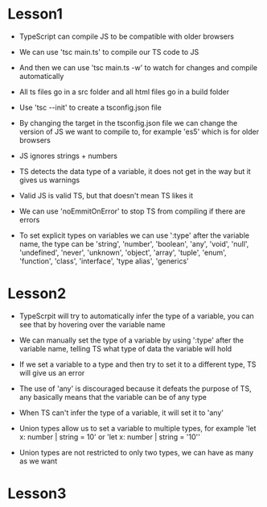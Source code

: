 # Lesson1

- TypeScript can compile JS to be compatible with older browsers

- We can use 'tsc main.ts' to compile our TS code to JS

- And then we can use 'tsc main.ts -w' to watch for changes and compile automatically

- All ts files go in a src folder and all html files go in a build folder

- Use 'tsc --init' to create a tsconfig.json file

- By changing the target in the tsconfig.json file we can change the version of JS we want to compile to, for example 'es5' which is for older browsers

- JS ignores strings + numbers

- TS detects the data type of a variable, it does not get in the way but it gives us warnings

- Valid JS is valid TS, but that doesn't mean TS likes it

- We can use 'noEmmitOnError' to stop TS from compiling if there are errors

- To set explicit types on variables we can use ':type' after the variable name, the type can be 'string', 'number', 'boolean', 'any', 'void', 'null', 'undefined', 'never', 'unknown', 'object', 'array', 'tuple', 'enum', 'function', 'class', 'interface', 'type alias', 'generics'


# Lesson2

- TypeScrpit will try to automatically infer the type of a variable, you can see that by hovering over the variable name

- We can manually set the type of a variable by using ':type' after the variable name, telling TS what type of data the variable will hold

- If we set a variable to a type and then try to set it to a different type, TS will give us an error

- The use of 'any' is discouraged because it defeats the purpose of TS, any basically means that the variable can be of any type

- When TS can't infer the type of a variable, it will set it to 'any'

- Union types allow us to set a variable to multiple types, for example 'let x: number | string = 10' or 'let x: number | string = '10''

 -  Union types are not restricted to only two types, we can have as many as we want


# Lesson3





